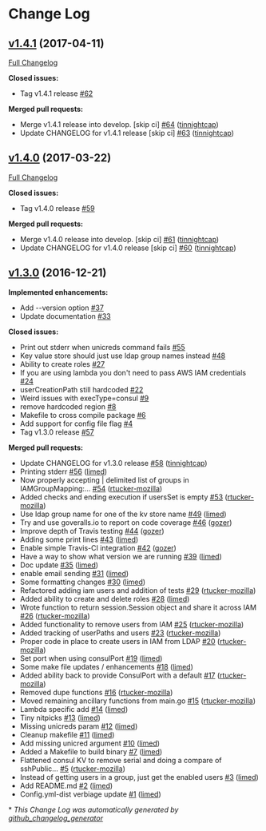 # Change Log

## [v1.4.1](https://github.com/nubisproject/nubis-bastionsshkey/tree/v1.4.1) (2017-04-11)
[Full Changelog](https://github.com/nubisproject/nubis-bastionsshkey/compare/v1.4.0...v1.4.1)

**Closed issues:**

- Tag v1.4.1 release [\#62](https://github.com/nubisproject/nubis-bastionsshkey/issues/62)

**Merged pull requests:**

- Merge v1.4.1 release into develop. \[skip ci\] [\#64](https://github.com/nubisproject/nubis-bastionsshkey/pull/64) ([tinnightcap](https://github.com/tinnightcap))
- Update CHANGELOG for v1.4.1 release \[skip ci\] [\#63](https://github.com/nubisproject/nubis-bastionsshkey/pull/63) ([tinnightcap](https://github.com/tinnightcap))

## [v1.4.0](https://github.com/nubisproject/nubis-bastionsshkey/tree/v1.4.0) (2017-03-22)
[Full Changelog](https://github.com/nubisproject/nubis-bastionsshkey/compare/v1.3.0...v1.4.0)

**Closed issues:**

- Tag v1.4.0 release [\#59](https://github.com/nubisproject/nubis-bastionsshkey/issues/59)

**Merged pull requests:**

- Merge v1.4.0 release into develop. \[skip ci\] [\#61](https://github.com/nubisproject/nubis-bastionsshkey/pull/61) ([tinnightcap](https://github.com/tinnightcap))
- Update CHANGELOG for v1.4.0 release \[skip ci\] [\#60](https://github.com/nubisproject/nubis-bastionsshkey/pull/60) ([tinnightcap](https://github.com/tinnightcap))

## [v1.3.0](https://github.com/nubisproject/nubis-bastionsshkey/tree/v1.3.0) (2016-12-21)
**Implemented enhancements:**

- Add --version option [\#37](https://github.com/nubisproject/nubis-bastionsshkey/issues/37)
- Update documentation [\#33](https://github.com/nubisproject/nubis-bastionsshkey/issues/33)

**Closed issues:**

- Print out stderr when unicreds command fails [\#55](https://github.com/nubisproject/nubis-bastionsshkey/issues/55)
- Key value store should just use ldap group names instead [\#48](https://github.com/nubisproject/nubis-bastionsshkey/issues/48)
- Ability to create roles [\#27](https://github.com/nubisproject/nubis-bastionsshkey/issues/27)
- If you are using lambda you don't need to pass AWS IAM credentials [\#24](https://github.com/nubisproject/nubis-bastionsshkey/issues/24)
- userCreationPath still hardcoded [\#22](https://github.com/nubisproject/nubis-bastionsshkey/issues/22)
- Weird issues with execType=consul [\#9](https://github.com/nubisproject/nubis-bastionsshkey/issues/9)
- remove hardcoded region [\#8](https://github.com/nubisproject/nubis-bastionsshkey/issues/8)
- Makefile to cross compile package [\#6](https://github.com/nubisproject/nubis-bastionsshkey/issues/6)
- Add support for config file flag [\#4](https://github.com/nubisproject/nubis-bastionsshkey/issues/4)
- Tag v1.3.0 release [\#57](https://github.com/nubisproject/nubis-bastionsshkey/issues/57)

**Merged pull requests:**

- Update CHANGELOG for v1.3.0 release [\#58](https://github.com/nubisproject/nubis-bastionsshkey/pull/58) ([tinnightcap](https://github.com/tinnightcap))
- Printing stderr [\#56](https://github.com/nubisproject/nubis-bastionsshkey/pull/56) ([limed](https://github.com/limed))
- Now properly accepting | delimited list of groups in IAMGroupMapping:… [\#54](https://github.com/nubisproject/nubis-bastionsshkey/pull/54) ([rtucker-mozilla](https://github.com/rtucker-mozilla))
- Added checks and ending execution if usersSet is empty [\#53](https://github.com/nubisproject/nubis-bastionsshkey/pull/53) ([rtucker-mozilla](https://github.com/rtucker-mozilla))
- Use ldap group name for one of the kv store name [\#49](https://github.com/nubisproject/nubis-bastionsshkey/pull/49) ([limed](https://github.com/limed))
- Try and use goveralls.io to report on code coverage [\#46](https://github.com/nubisproject/nubis-bastionsshkey/pull/46) ([gozer](https://github.com/gozer))
- Improve depth of Travis testing [\#44](https://github.com/nubisproject/nubis-bastionsshkey/pull/44) ([gozer](https://github.com/gozer))
- Adding some print lines [\#43](https://github.com/nubisproject/nubis-bastionsshkey/pull/43) ([limed](https://github.com/limed))
- Enable simple Travis-CI integration [\#42](https://github.com/nubisproject/nubis-bastionsshkey/pull/42) ([gozer](https://github.com/gozer))
- Have a way to show what version we are running [\#39](https://github.com/nubisproject/nubis-bastionsshkey/pull/39) ([limed](https://github.com/limed))
- Doc update [\#35](https://github.com/nubisproject/nubis-bastionsshkey/pull/35) ([limed](https://github.com/limed))
- enable email sending [\#31](https://github.com/nubisproject/nubis-bastionsshkey/pull/31) ([limed](https://github.com/limed))
- Some formatting changes [\#30](https://github.com/nubisproject/nubis-bastionsshkey/pull/30) ([limed](https://github.com/limed))
- Refactored adding iam users and addition of tests [\#29](https://github.com/nubisproject/nubis-bastionsshkey/pull/29) ([rtucker-mozilla](https://github.com/rtucker-mozilla))
- Added ability to create and delete roles [\#28](https://github.com/nubisproject/nubis-bastionsshkey/pull/28) ([limed](https://github.com/limed))
- Wrote function to return session.Session object and share it across IAM [\#26](https://github.com/nubisproject/nubis-bastionsshkey/pull/26) ([rtucker-mozilla](https://github.com/rtucker-mozilla))
- Added functionality to remove users from IAM [\#25](https://github.com/nubisproject/nubis-bastionsshkey/pull/25) ([rtucker-mozilla](https://github.com/rtucker-mozilla))
- Added tracking of userPaths and users [\#23](https://github.com/nubisproject/nubis-bastionsshkey/pull/23) ([rtucker-mozilla](https://github.com/rtucker-mozilla))
- Proper code in place to create users in IAM from LDAP [\#20](https://github.com/nubisproject/nubis-bastionsshkey/pull/20) ([rtucker-mozilla](https://github.com/rtucker-mozilla))
- Set port when using consulPort [\#19](https://github.com/nubisproject/nubis-bastionsshkey/pull/19) ([limed](https://github.com/limed))
- Some make file updates / enhancements [\#18](https://github.com/nubisproject/nubis-bastionsshkey/pull/18) ([limed](https://github.com/limed))
- Added ability back to provide ConsulPort with a default [\#17](https://github.com/nubisproject/nubis-bastionsshkey/pull/17) ([rtucker-mozilla](https://github.com/rtucker-mozilla))
- Removed dupe functions [\#16](https://github.com/nubisproject/nubis-bastionsshkey/pull/16) ([rtucker-mozilla](https://github.com/rtucker-mozilla))
- Moved remaining ancillary functions from main.go [\#15](https://github.com/nubisproject/nubis-bastionsshkey/pull/15) ([rtucker-mozilla](https://github.com/rtucker-mozilla))
- Lambda specific add [\#14](https://github.com/nubisproject/nubis-bastionsshkey/pull/14) ([limed](https://github.com/limed))
- Tiny nitpicks [\#13](https://github.com/nubisproject/nubis-bastionsshkey/pull/13) ([limed](https://github.com/limed))
- Missing unicreds param [\#12](https://github.com/nubisproject/nubis-bastionsshkey/pull/12) ([limed](https://github.com/limed))
- Cleanup makefile [\#11](https://github.com/nubisproject/nubis-bastionsshkey/pull/11) ([limed](https://github.com/limed))
- Add missing unicred argument [\#10](https://github.com/nubisproject/nubis-bastionsshkey/pull/10) ([limed](https://github.com/limed))
- Added a Makefile to build binary [\#7](https://github.com/nubisproject/nubis-bastionsshkey/pull/7) ([limed](https://github.com/limed))
- Flattened consul KV to remove serial and doing a compare of sshPublic… [\#5](https://github.com/nubisproject/nubis-bastionsshkey/pull/5) ([rtucker-mozilla](https://github.com/rtucker-mozilla))
- Instead of getting users in a group, just get the enabled users [\#3](https://github.com/nubisproject/nubis-bastionsshkey/pull/3) ([limed](https://github.com/limed))
- Add README.md [\#2](https://github.com/nubisproject/nubis-bastionsshkey/pull/2) ([limed](https://github.com/limed))
- Config.yml-dist verbiage update [\#1](https://github.com/nubisproject/nubis-bastionsshkey/pull/1) ([limed](https://github.com/limed))



\* *This Change Log was automatically generated by [github_changelog_generator](https://github.com/skywinder/Github-Changelog-Generator)*